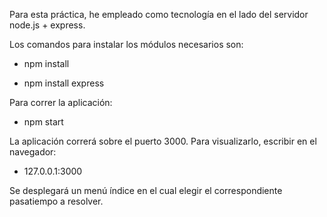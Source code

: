 Para esta práctica, he empleado como tecnología en el lado del servidor node.js + express.

Los comandos para instalar los módulos necesarios son:
  - npm install
  
  - npm install express


Para correr la aplicación:
  - npm start


La aplicación correrá sobre el puerto 3000. Para visualizarlo, escribir en el navegador:
  - 127.0.0.1:3000

Se desplegará un menú índice en el cual elegir el correspondiente pasatiempo a resolver.

